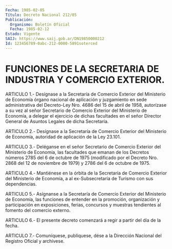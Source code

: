 ```yaml
---
Fecha: 1985-02-05
Título: Decreto Nacional 212/85
Publicación:
  Organismo: Boletín Oficial
  Fecha: 1985-02-12
Estado: Vigente
SAIJ: https://www.saij.gob.ar/DN19850000212
Id: 123456789-0abc-212-0000-5891soterced
---
```

# FUNCIONES DE LA SECRETARIA DE INDUSTRIA Y COMERCIO EXTERIOR.

<a id="1"></a>
ARTICULO  1.-  Desígnase  a  la Secretaría de Comercio Exterior del Ministerio de Economía órgano  nacional de aplicación y juzgamiento en sede administrativa del Decreto-Ley  Nro.  4686  del 15 de abril de  1958,  autorízase  a  su  vez  al  señor Secretario de Comercio Exterior  del  Ministerio de Economía, a delegar  el  ejercicio  de dichas facultades  en  el señor Director General de Asuntos Legales de dicha Secretaría.

<a id="2"></a>
ARTICULO  2.-  Desígnase  a  la Secretaría de Comercio Exterior del Ministerio de Economía, autoridad  de  aplicación de la Ley 23.101.

<a id="3"></a>
ARTICULO  3.- Deléganse en el señor Secretario de Comercio Exterior del Ministerio  de  Economía,  las  facultades  que  emanan  de los Decretos  números 2785 del 6 de octubre de 1975 (modificado por  el Decreto Nro.  2868  del  12  de  noviembre de 1979) y 2786 del 6 de octubre de 1975.

<a id="4"></a>
ARTICULO  4.-  Mantiénese en la órbita de la Secretaría de Comercio Exterior del Ministerio  de  Economía,  a  al  ex-Subsecretaría  de Turismo con sus dependencias.

<a id="5"></a>
ARTICULO  5.-  Asígnanse  a  la Secretaría de Comercio Exterior del Ministerio de Economía, las funciones  de entender en la promoción, organización y participación en exposiciones,  ferias,  concursos y muestras tendientes al fomento del comercio externo.

<a id="6"></a>
ARTICULO  6.-  El  presente  decreto comenzará a regir a partir del día de la fecha.

<a id="7"></a>
ARTICULO  7.- Comuníquese, publíquese, dése a la Dirección Nacional del Registro Oficial y archívese.